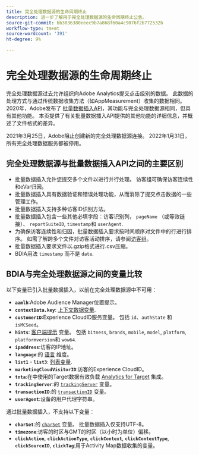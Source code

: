 ```yaml
---
title: 完全处理数据源的生命周期终止
description: 进一步了解用于完全处理数据源的生命周期终止公告。
source-git-commit: bb3036380eeec9b7a868f60a4c9076f2b772532b
workflow-type: tm+mt
source-wordcount: '391'
ht-degree: 9%

---
```


# 完全处理数据源的生命周期终止

完全处理数据源过去允许组织向Adobe Analytics提交点击级别的数据。 此数据的处理方式与通过传统数据收集方法（如AppMeasurement）收集的数据相同。 2020年，Adobe发布了 [批量数据插入API](https://developer.adobe.com/analytics-apis/docs/2.0/guides/endpoints/bulk-data-insertion/)，其功能与完全处理数据源相同，但具有其他功能。 本页提供了有关批量数据插入API提供的其他功能的详细信息，并概述了文件格式的差异。

2021年3月25日，Adobe阻止创建新的完全处理数据源连接。 2022年1月31日，所有完全处理数据服务都被停用。

## 完全处理数据源与批量数据插入API之间的主要区别

* 批量数据插入允许您提交多个文件以进行并行处理。 访客组可确保访客连续性和eVar归因。
* 批量数据插入具有数据验证和错误处理功能，从而消除了提交点击数据的一些管理工作。
* 批量数据插入支持多种访客ID识别方法。
* 批量数据插入包含一些其他必填字段：访客识别列， `pageName` （或等效链接）、 `reportSuiteID`, `timestamp`和 `userAgent`.
* 为确保访客连续性和归因，批量数据插入要求按时间顺序对文件中的行进行排序。 如需了解跨多个文件对访客活动排序，请参阅[访客组](https://developer.adobe.com/analytics-apis/docs/2.0/guides/endpoints/bulk-data-insertion/visitor-groups/)。
* 批量数据插入要求文件以.gzip格式进行.csv压缩。
* BDIA用法 `timestamp` 而不是 `date`.

## BDIA与完全处理数据源之间的变量比较

以下变量已引入批量数据插入，以前在完全处理数据源中不可用：

* **`aamlh`**:Adobe Audience Manager位置提示。
* **`contextData.key`**: [上下文数据变量](/help/implement/vars/page-vars/contextdata.md).
* **`customerID`**:Experience CloudID服务变量。 包括 `id`、`authState` 和 `isMCSeed`。
* **`hints`**: [客户端提示](https://experienceleague.adobe.com/docs/experience-platform/edge/fundamentals/user-agent-client-hints.html) 变量。 包括 `bitness`, `brands`, `mobile`, `model`, `platform`, `platformversion`和 `wow64`.
* **`ipaddress`**:访客的IP地址。
* **`language`**:的 [语言](/help/components/dimensions/language.md) 维度。
* **`list1`** - **`list3`**: [列表变量](/help/implement/vars/page-vars/list.md).
* **`marketingCloudVisitorID`**:访客的Experience CloudID。
* **`tnta`**:在中使用的Target数据有效负载 [Analytics for Target](https://experienceleague.adobe.com/docs/target/using/integrate/a4t/a4t.html) 集成。
* **`trackingServer`**:的 [`trackingServer`](/help/implement/vars/config-vars/trackingserver.md) 变量。
* **`transactionID`**:的 [`transactionID`](/help/implement/vars/page-vars/transactionid.md) 变量。
* **`userAgent`**:设备的用户代理字符串。

通过批量数据插入，不支持以下变量：

* **`charSet`**:的 [`charSet`](/help/implement/vars/config-vars/charset.md) 变量。 批量数据插入仅支持UTF-8。
* **`timezone`**:访客的时区与GMT的时区（以小时为单位）偏移。
* **`clickAction`**, **`clickActionType`**, **`clickContext`**, **`clickContextType`**, **`clickSourceID`**, **`clickTag`**:用于Activity Map数据收集的变量。
